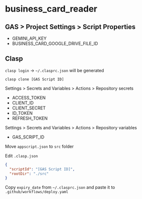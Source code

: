 # business_card_reader

## GAS > Project Settings > Script Properties

- GEMINI_API_KEY
- BUSINESS_CARD_GOOGLE_DRIVE_FILE_ID

## Clasp

`clasp login` -> `~/.clasprc.json` will be generated

`clasp clone [GAS Script ID]`

Settings > Secrets and Variables > Actions > Repository secrets

- ACCESS_TOKEN
- CLIENT_ID
- CLIENT_SECRET
- ID_TOKEN
- REFRESH_TOKEN

Settings > Secrets and Variables > Actions > Repository variables

- GAS_SCRIPT_ID

Move `appscript.json` to `src` folder

Edit `.clasp.json`

```json
{
  "scriptId": "[GAS Script ID]",
  "rootDir": "./src"
}
```

Copy `expiry_date` from `~/.clasprc.json` and paste it to `.github/workflows/deploy.yaml`
